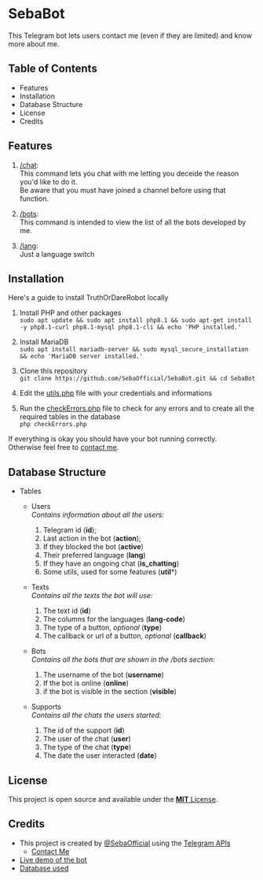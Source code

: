 # SebaBot

This Telegram bot lets users contact me (even if they are limited) and know more about me.


## Table of Contents

* Features
* Installation
* Database Structure
* License
* Credits


## Features

1. [/chat](https://github.com/SebaOfficial/SebaBot/blob/master/commands/chat.php):<br>
    This command lets you chat with me letting you deceide the reason you'd like to do it.<br>
    Be aware that you must have joined a channel before using that function.

2. [/bots](https://github.com/SebaOfficial/SebaBot/blob/master/commands/bots.php):<br>
    This command is intended to view the list of all the bots developed by me.

3. [/lang](https://github.com/SebaOfficial/SebaBot/blob/master/commands/lang.php):<br>
    Just a language switch


## Installation

Here's a guide to install TruthOrDareRobot locally

1. Install PHP and other packages<br>
`sudo apt update && sudo apt install php8.1 && sudo apt-get install -y php8.1-curl php8.1-mysql php8.1-cli && echo 'PHP installed.'`

2. Install MariaDB<br>
`sudo apt install mariadb-server && sudo mysql_secure_installation && echo 'MariaDB server installed.'`

3. Clone this repository<br>
`git clone https://github.com/SebaOfficial/SebaBot.git && cd SebaBot`

4. Edit the [utils.php](https://github.com/SebaOfficial/SebaBot/blob/master/utils.php) file with your credentials and informations

5. Run the [checkErrors.php](https://github.com/SebaOfficial/SebaBot/blob/master/checkErrors.php) file to check for any errors and to create all the required tables in the database<br>
`php checkErrors.php`

If everything is okay you should have your bot running correctly.<br>
Otherwise feel free to [contact me](https://racca.me#contact). 


## Database Structure

* Tables
    * Users<br>
    *Contains information about all the users:*<br>
        1. Telegram id (**id**);
        2. Last action in the bot (**action**);
        3. If they blocked the bot (**active**)
        4. Their preferred language (**lang**)
        5. If they have an ongoing chat (**is_chatting**)
        6. Some utils, used for some features (**util***)

    * Texts<br>
    *Contains all the texts the bot will use:*<br>
        1. The text id (**id**)
        2. The columns for the languages (**lang-code**)
        3. The type of a button, *optional* (**type**)
        4. The callback or url of a button, *optional* (**callback**)<br>

    * Bots<br>
    *Contains all the bots that are shown in the /bots section:*<br>
        1. The username of the bot (**username**)
        2. If the bot is online (**online**)
        3. if the bot is visible in the section (**visible**)

    * Supports<br>
    *Contains all the chats the users started:*<br>
        1. The id of the support (**id**)
        2. The user of the chat (**user**)
        3. The type of the chat (**type**)
        4. The date the user interacted (**date**)


## License
This project is open source and available under the [**MIT** License](https://github.com/SebaOfficial/SebaBott/blob/master/LICENSE).


## Credits
* This project is created by [@SebaOfficial](https://github.com/SebaOfficial) using the [Telegram APIs](https://core.telegram.org/bots/api)
    * [Contact Me](https://racca.me#contact)
* [Live demo of the bot](https://t.me/SebaBot)
* [Database used](https://mariadb.org/)